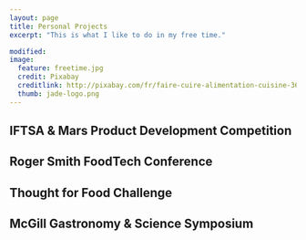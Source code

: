 ```yaml
---
layout: page
title: Personal Projects
excerpt: "This is what I like to do in my free time."

modified: 
image: 
  feature: freetime.jpg
  credit: Pixabay 
  creditlink: http://pixabay.com/fr/faire-cuire-alimentation-cuisine-366875/
  thumb: jade-logo.png
---
```


## IFTSA & Mars Product Development Competition

## Roger Smith FoodTech Conference 

## Thought for Food Challenge

## McGill Gastronomy & Science Symposium
